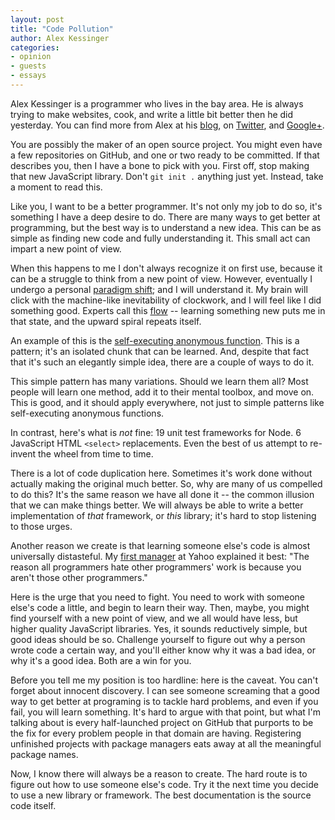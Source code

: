 ```yaml
---
layout: post
title: "Code Pollution"
author: Alex Kessinger
categories: 
- opinion
- guests
- essays
---
```


<div class="intro">
Alex Kessinger is a programmer who lives in the bay area. He is always trying to make websites, cook, and write a little bit better then he did yesterday. You can find more from Alex at his <a href="http://alexkessinger.net/">blog</a>, on <a href="http://twitter.com/voidfiles">Twitter</a>, and <a href="https://plus.google.com/108319722006237870403/posts">Google+</a>.
</div>

You are possibly the maker of an open source project. You might even have a few repositories on GitHub, and one or two ready to be committed. If that describes you, then I have a bone to pick with you. First off, stop making that new JavaScript library. Don't `git init .` anything just yet. Instead, take a moment to read this.

Like you, I want to be a better programmer. It's not only my job to do so, it's something I have a deep desire to do. There are many ways to get better at programming, but the best way is to understand a new idea. This can be as simple as finding new code and fully understanding it. This small act can impart a new point of view.

When this happens to me I don't always recognize it on first use, because it can be a struggle to think from a new point of view.  However, eventually I undergo a personal [paradigm shift](http://en.wikipedia.org/wiki/Paradigm_shift); and I will understand it. My brain will click with the machine-like inevitability of clockwork, and I will feel like I did something good. Experts call this [flow](http://en.wikipedia.org/wiki/Flow_\(psychology\)) -- learning something new puts me in that state, and the upward spiral repeats itself.

An example of this is the [self-executing anonymous function](http://stackoverflow.com/questions/3783007/is-there-a-difference-between-function-and-function).  This is a pattern; it's an isolated chunk that can be learned. And, despite that fact that it's such an elegantly simple idea, there are a couple of ways to do it.

This simple pattern has many variations.  Should we learn them all?  Most people will learn one method, add it to their mental toolbox, and move on.  This is good, and it should apply everywhere, not just to simple patterns like self-executing anonymous functions.

In contrast, here's what is _not_ fine: 19 unit test frameworks for Node. 6 JavaScript HTML `<select>` replacements. Even the best of us attempt to re-invent the wheel from time to time.

There is a lot of code duplication here. Sometimes it's work done without actually making the original much better. So, why are many of us compelled to do this?  It's the same reason we have all done it -- the common illusion that we can make things better. We will always be able to write a better implementation of _that_ framework, or _this_ library;  it's hard to stop listening to those urges.

Another reason we create is that learning someone else's code is almost universally distasteful. My [first manager](http://twitter.com/glenc) at Yahoo explained it best: "The reason all programmers hate other programmers' work is because you aren't those other programmers."

Here is the urge that you need to fight. You need to work with someone else's code a little, and begin to learn their way. Then, maybe, you might find yourself with a new point of view, and we all would have less, but higher quality JavaScript libraries. Yes, it sounds reductively simple, but good ideas should be so. Challenge yourself to figure out why a person wrote code a certain way, and you'll either know why it was a bad idea, or why it's a good idea. Both are a win for you.

Before you tell me my position is too hardline: here is the caveat. You can't forget about innocent discovery. I can see someone screaming that a good way to get better at programing is to tackle hard problems, and even if you fail, you will learn something. It's hard to argue with that point, but what I'm talking about is every half-launched project on GitHub that purports to be the fix for every problem people in that domain are having.  Registering unfinished projects with package managers eats away at all the meaningful package names.

Now, I know there will always be a reason to create.  The hard route is to figure out how to use someone else's code. Try it the next time you decide to use a new library or framework.  The best documentation is the source code itself.

